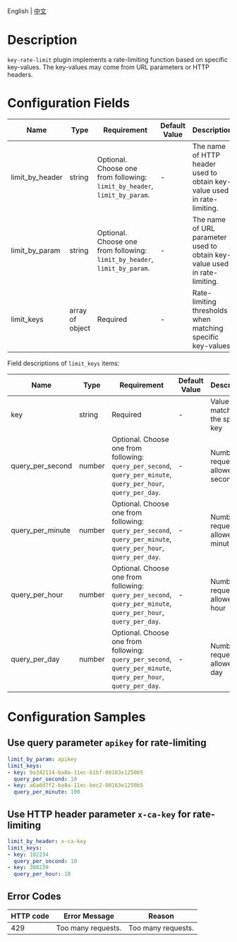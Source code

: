 <p>
   English | <a href="README.md">中文</a>
</p>

# Description
`key-rate-limit` plugin implements a rate-limiting function based on specific key-values. The key-values may come from URL parameters or HTTP headers.

# Configuration Fields

| Name | Type | Requirement |  Default Value | Description |
| -------- | -------- | -------- | -------- | -------- |
|  limit_by_header     |  string     | Optional. Choose one from following: `limit_by_header`, `limit_by_param`. |   -  |  The name of HTTP header used to obtain key-value used in rate-limiting. |
|  limit_by_param     |  string     | Optional. Choose one from following: `limit_by_header`, `limit_by_param`. |   -  |  The name of URL parameter used to obtain key-value used in rate-limiting.   |
|  limit_keys     |  array of object     | Required     |   -  |  Rate-limiting thresholds when matching specific key-values |

Field descriptions of `limit_keys` items:

| Name | Type | Requirement |  Default Value | Description |
| -------- | -------- | -------- | -------- | -------- |
|  key     |  string     | Required     |   -  |  Value to match of the specific key |
|  query_per_second     |  number     | Optional. Choose one from following: `query_per_second`, `query_per_minute`, `query_per_hour`, `query_per_day`. |   -  |  Number of requests allowed per second |
|  query_per_minute     |  number     | Optional. Choose one from following: `query_per_second`, `query_per_minute`, `query_per_hour`, `query_per_day`. |   -  |  Number of requests allowed per minute |
|  query_per_hour     |  number     | Optional. Choose one from following: `query_per_second`, `query_per_minute`, `query_per_hour`, `query_per_day`. |   -  |  Number of requests allowed per hour |
|  query_per_day     |  number     | Optional. Choose one from following: `query_per_second`, `query_per_minute`, `query_per_hour`, `query_per_day`. |   -  |  Number of requests allowed per day |

# Configuration Samples

## Use query parameter `apikey` for rate-limiting
```yaml
limit_by_param: apikey
limit_keys:
- key: 9a342114-ba8a-11ec-b1bf-00163e1250b5
  query_per_second: 10
- key: a6a6d7f2-ba8a-11ec-bec2-00163e1250b5
  query_per_minute: 100
```

## Use HTTP header parameter `x-ca-key` for rate-limiting
```yaml
limit_by_header: x-ca-key
limit_keys:
- key: 102234
  query_per_second: 10
- key: 308239
  query_per_hour: 10
```

## Error Codes

| HTTP code | Error Message                                                                         | Reason              |
| ----------- |--------------------------------------------------------------------------------| ---------------------- |
| 429         | Too many requests. | Too many requests.          |
